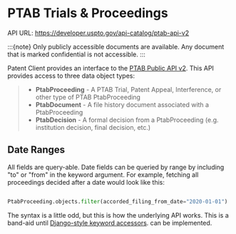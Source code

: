 # PTAB Trials & Proceedings

API URL: <https://developer.uspto.gov/api-catalog/ptab-api-v2>

:::{note}
Only publicly accessible documents are available. Any document that is marked confidential is not accessible.
:::

Patent Client provides an interface to the [PTAB Public API v2](https://developer.uspto.gov/api-catalog/ptab-api-v2).
This API provides access to three data object types:

> - **PtabProceeding** - A PTAB Trial, Patent Appeal, Interference, or other type of PTAB PtabProceeding
> - **PtabDocument** - A file history document associated with a PtabProceeding
> - **PtabDecision** - A formal decision from a PtabProceeding (e.g. institution decision, final decision, etc.)

## Date Ranges

All fields are query-able. Date fields can be queried by range by including "to" or "from" in the keyword argument.
For example, fetching all proceedings decided after a date would look like this:

```python

PtabProceeding.objects.filter(accorded_filing_from_date="2020-01-01")

```

The syntax is a little odd, but this is how the underlying API works.
This is a band-aid until [Django-style keyword accessors](https://docs.djangoproject.com/en/dev/ref/models/querysets/#id4). can be implemented.

